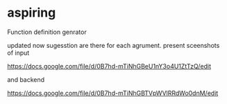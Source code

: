 aspiring
========

Function definition genrator

updated 
now sugesstion are there for each agrument.
present sceenshots of input  

https://docs.google.com/file/d/0B7hd-mTiNhGBeU1nY3o4U1ZtTzQ/edit

and backend 

https://docs.google.com/file/d/0B7hd-mTiNhGBTVpWVlRRdWo0dnM/edit
